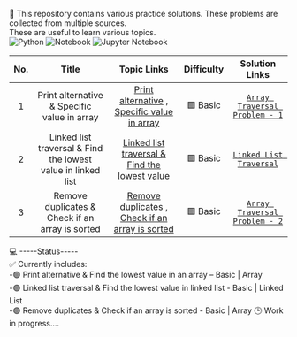 🧩 This repository contains various practice solutions. These problems are collected from multiple sources.  
These are useful to learn various topics.  
![Python](https://img.shields.io/badge/Python-3670A0?style=flat-square&logo=python&logoColor=FFDD00)
![Notebook](https://img.shields.io/badge/Notebook-F37626?style=flat-square&logo=notion&logoColor=white)
![Jupyter Notebook](https://img.shields.io/badge/Jupyter-DA1884?style=flat-square&logo=jupyter&logoColor=white)

| No. | Title | Topic Links | Difficulty | Solution Links |
|:----------:|:----------------:|:-------:|:--------:|:-----------------------:|
| 1 | Print alternative & Specific value in array | [Print alternative](https://www.geeksforgeeks.org/dsa/print-alternate-elements-of-an-array/) , [Specific value in array](https://www.geeksforgeeks.org/dsa/leaders-in-an-array/) | 🟩 Basic | [`Array Traversal Problem - 1`](https://github.com/asiq13096/example_tutorials/blob/main/array_traversal_problems%20-%201.ipynb)
| 2 | Linked list traversal & Find the lowest value in linked list | [Linked list traversal & Find the lowest value](https://www.w3schools.com/python/python_dsa_linkedlists.asp) | 🟩 Basic | [`Linked List Traversal`](https://github.com/asiq13096/example_tutorials/blob/main/linked_list_traversal%20%26%20find_minimum_value.ipynb)
| 3 | Remove duplicates & Check if an array is sorted | [Remove duplicates](https://www.geeksforgeeks.org/dsa/remove-duplicates-sorted-array/) , [Check if an array is sorted](https://www.geeksforgeeks.org/dsa/program-check-array-sorted-not-iterative-recursive/) | 🟩 Basic | [`Array Traversal Problem - 2`](https://github.com/asiq13096/example_tutorials/blob/main/remove_duplicate_%26_check_sorted.ipynb)


💻 -----Status-----  
✅ Currently includes:  
  -🟢 Print alternative & Find the lowest value in an array – Basic | Array  
  -🟢 Linked list traversal & Find the lowest value in linked list - Basic | Linked List  
  -🟢 Remove duplicates & Check if an array is sorted - Basic | Array
🕒 Work in progress....
